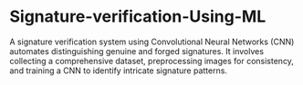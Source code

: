 # Signature-verification-Using-ML
A signature verification system using Convolutional Neural Networks (CNN) automates distinguishing genuine and forged signatures. It involves collecting a comprehensive dataset, preprocessing images for consistency, and training a CNN to identify intricate signature patterns.
